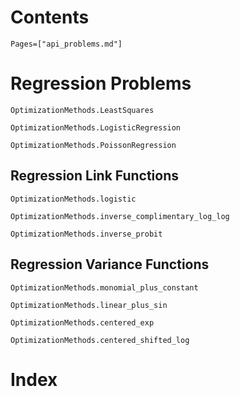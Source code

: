 # Contents

```@contents
Pages=["api_problems.md"]
```

# Regression Problems

```@docs
OptimizationMethods.LeastSquares

OptimizationMethods.LogisticRegression

OptimizationMethods.PoissonRegression
```

## Regression Link Functions
```@docs
OptimizationMethods.logistic

OptimizationMethods.inverse_complimentary_log_log

OptimizationMethods.inverse_probit
```

## Regression Variance Functions
```@docs
OptimizationMethods.monomial_plus_constant

OptimizationMethods.linear_plus_sin

OptimizationMethods.centered_exp

OptimizationMethods.centered_shifted_log
```

# Index

```@index
```